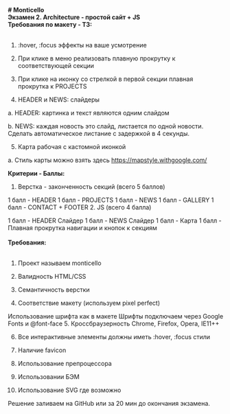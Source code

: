 <b># Monticello</b><br>
<b>Экзамен 2. Architecture - простой сайт + JS<br>
Требования по макету - ТЗ:</b><br><br>

1. :hover, :focus эффекты на ваше усмотрение

2. При клике в меню реализовать плавную прокрутку к соответствующей секции

3. При клике на иконку со стрелкой в первой секции плавная прокрутка к PROJECTS

4. HEADER и NEWS: слайдеры

a. HEADER: картинка и текст являются одним слайдом

b. NEWS: каждая новость это слайд, листается по одной новости. Сделать автоматическое листание с задержкой в 4 секунды.

5. Карта рабочая с кастомной иконкой

a. Стиль карты можно взять здесь https://mapstyle.withgoogle.com/ 

<b>Критерии - Баллы:</b><br>

1. Верстка - законченность секций (всего 5 баллов)

1 балл - HEADER
1 балл - PROJECTS
1 балл - NEWS
1 балл - GALLERY
1 балл - CONTACT + FOOTER
2. JS (всего 4 балла)

1 балл - HEADER Cлайдер
1 балл - NEWS Слайдер
1 балл - Карта
1 балл - Плавная прокрутка навигации и кнопок к секциям 
<br><br><b>Требования:</b><br><br>

1. Проект называем monticello

2. Валидность HTML/CSS

3. Семантичность верстки

4. Соответствие макету (используем pixel perfect) 

Использование шрифта как в макете
Шрифты подключаем через Google Fonts и @font-face
5. Кроссбраузерность Chrome, Firefox, Opera, IE11++

6. Все интерактивные элементы должны иметь :hover, :focus стили

7. Наличие favicon

8. Использование препроцессора

9. Использовании БЭМ

10. Использование SVG где возможно

Решение заливаем на GitHub или за 20 мин до окончания экзамена.
